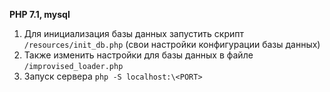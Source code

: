 **PHP 7.1, mysql**

1. Для инициализация базы данных запустить скрипт `/resources/init_db.php` (свои настройки конфигурации базы данных)
2. Также изменить настройки для базы данных в файле `/improvised_loader.php`
3. Запуск сервера `php -S localhost:\<PORT>`


